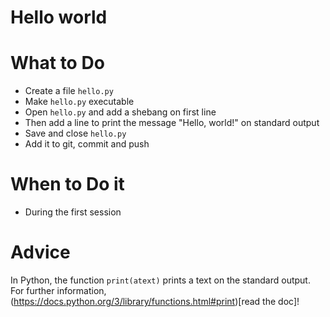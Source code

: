 # Hello world

# What to Do

 - Create a file `hello.py`
 - Make `hello.py` executable
 - Open `hello.py` and add a shebang on first line
 - Then add a line to print the message "Hello, world!" on standard output
 - Save and close `hello.py`
 - Add it to git, commit and push

# When to Do it

 - During the first session

# Advice

In Python, the function `print(atext)` prints a text on the standard output.
For further information, (https://docs.python.org/3/library/functions.html#print)[read the doc]!
